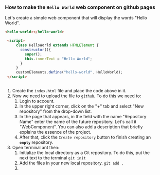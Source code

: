 ### How to make the `Hello World` web component on github pages

Let's create a simple web component that will display the words "Hello World".


```html
<hello-world></hello-world>

 <script>
     class HelloWorld extends HTMLElement {
       constructor(){
         super();
         this.innerText = "Hello World";
       }
     }
     customElements.define("hello-world", HelloWorld);
 </script>
 
```
1. Create the `index.html` file and place the code above in it.
2. Now we need to upload the file to `github`. To do this we need to:
   1. Login to account.
   2. In the upper right corner, click on the "+" tab and select "New repository" from the drop-down list.
   3. In the page that appears, in the field with the name "Repository Name" enter the name of the future repository. 
   Let's call it "WebComponent". You can also add a description that briefly explains the essence of the project.
   4. After that, click the `Create repository` button to finish creating an **`empty`** repository.
3. Open terminal ant then:
   1. Initialize the local directory as a Git repository. To do this, put the next text to the terminal
   `git init`
   2. Add the files in your new local repository.   `git add .`
   2. 